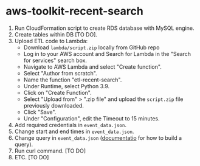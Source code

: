 # aws-toolkit-recent-search

1. Run CloudFormation script to create RDS database with MySQL engine.
2. Create tables within DB [TO DO].
3. Upload ETL code to Lambda:
    * Download `lambda/script.zip` locally from GitHub repo
    * Log in to your AWS account and Search for Lambda in the "Search for services" search box.
    * Navigate to AWS Lambda and select "Create function".
    * Select "Author from scratch".
    * Name the function "etl-recent-search".
    * Under Runtime, select Python 3.9.
    * Click on "Create Function".
    * Select "Upload from" > ".zip file" and upload the `script.zip` file previously downloaded.
    * Click "Save".
    * Under "Configuration", edit the Timeout to 15 minutes.
4. Add required credentials in `event_data.json`.
5. Change start and end times in `event_data.json`.
6. Change query in `event_data.json` ([documentatio](https://developer.twitter.com/en/docs/twitter-api/tweets/search/integrate/build-a-query) for how to build a query).
7. Run  curl command. [TO DO]
8. ETC. [TO DO]
